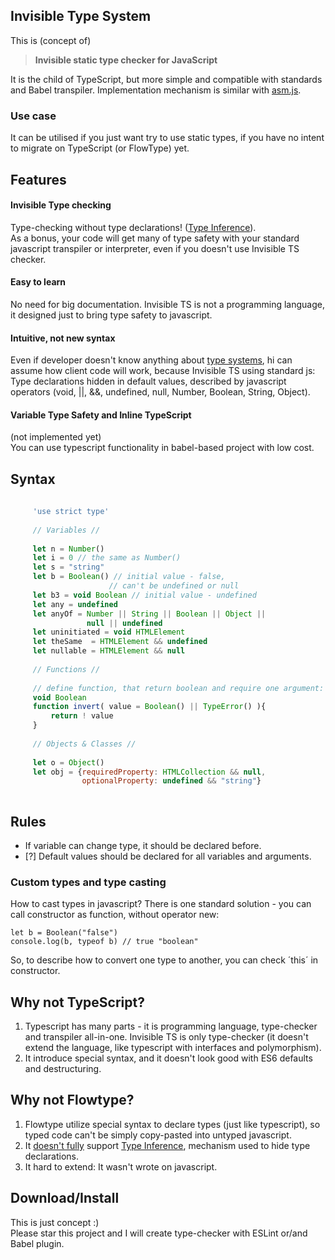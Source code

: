 Invisible Type System
---------------------

This is (concept of)
> **Invisible static type checker for JavaScript**

It is the child of TypeScript, but more simple and compatible with standards and Babel transpiler. Implementation mechanism is similar with [asm.js][].

### Use case

It can be utilised if you just want try to use static types, if you have no intent to migrate on TypeScript (or FlowType) yet.

## Features

#### Invisible Type checking    
Type-checking without type declarations! ([Type Inference][]).    
As a bonus, your code will get many of type safety with your standard javascript transpiler or interpreter, even if you doesn't use Invisible TS checker.
  
#### Easy to learn    
No need for big documentation. Invisible TS is not a programming language, it designed just to bring type safety to javascript.
  
#### Intuitive, not new syntax    
Even if developer doesn't know anything about [type systems][], hi can assume how client code will work, because Invisible TS using standard js:    
Type declarations hidden in default values, described by javascript operators (void, ||, &&, undefined, null, Number, Boolean, String, Object).
  
#### Variable Type Safety and Inline TypeScript
(not implemented yet)    
You can use typescript functionality in babel-based project with low cost.

## Syntax

```js
     
     'use strict type'
     
     // Variables //
     
     let n = Number()
     let i = 0 // the same as Number()
     let s = "string"
     let b = Boolean() // initial value - false,
                      // can't be undefined or null
     let b3 = void Boolean // initial value - undefined
     let any = undefined
     let anyOf = Number || String || Boolean || Object ||
                 null || undefined
     let uninitiated = void HTMLElement
     let theSame  = HTMLElement && undefined
     let nullable = HTMLElement && null
     
     // Functions //
     
     // define function, that return boolean and require one argument:
     void Boolean
     function invert( value = Boolean() || TypeError() ){
         return ! value
     }
     
     // Objects & Classes //
     
     let o = Object()
     let obj = {requiredProperty: HTMLCollection && null, 
                optionalProperty: undefined && "string"}
    
```

## Rules

* If variable can change type, it should be declared before.
* [?] Default values should be declared for all variables and arguments.

### Custom types and type casting

How to cast types in javascript? There is one standard solution - you can call constructor as function, without operator new:

    let b = Boolean("false")
    console.log(b, typeof b) // true "boolean"

So, to describe how to convert one type to another, you can check ´this´ in constructor.


## Why not TypeScript?

1. Typescript has many parts - it is programming language, type-checker and transpiler all-in-one. Invisible TS is only type-checker (it doesn't extend the language, like typescript with interfaces and polymorphism).
2. It introduce special syntax, and it doesn't look good with ES6 defaults and destructuring.

## Why not Flowtype?

1. Flowtype utilize special syntax to declare types (just like typescript), so typed code can't be simply copy-pasted into untyped javascript.
2. It [doesn't fully][] support [Type Inference][inference-ts], mechanism used to hide type declarations.
3. It hard to extend: It wasn't wrote on javascript.

## Download/Install

This is just concept :)     
Please star this project and I will create type-checker with ESLint or/and Babel plugin.

[Type Inference]: https://en.wikipedia.org/wiki/Type_inference
[inference-ts]: https://www.typescriptlang.org/docs/handbook/type-inference.html
[doesn't fully]: https://gist.github.com/alexander-shvets/7f4326e04fd571c18c54b163bd2c5825
[type systems]: https://en.wikipedia.org/wiki/Type_system
[asm.js]: https://en.wikipedia.org/wiki/Asm.js
